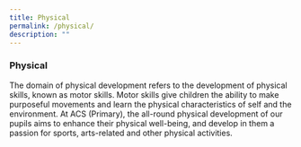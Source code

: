 ```yaml
---
title: Physical
permalink: /physical/
description: ""
---
```

### **Physical**

The domain of physical development refers to the development of physical skills, known as motor skills. Motor skills give children the ability to make purposeful movements and learn the physical characteristics of self and the environment. At ACS (Primary), the all-round physical development of our pupils aims to enhance their physical well-being, and develop in them a passion for sports, arts-related and other physical activities.


